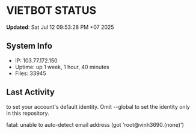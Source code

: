 # VIETBOT STATUS
**Updated**: Sat Jul 12 09:53:28 PM +07 2025

## System Info
- IP: 103.77.172.150
- Uptime: up 1 week, 1 hour, 40 minutes
- Files: 33945

## Last Activity

to set your account's default identity.
Omit --global to set the identity only in this repository.

fatal: unable to auto-detect email address (got 'root@vinh3690.(none)')
